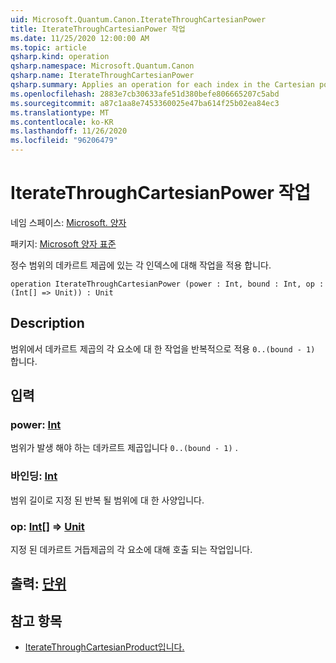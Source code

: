 ```yaml
---
uid: Microsoft.Quantum.Canon.IterateThroughCartesianPower
title: IterateThroughCartesianPower 작업
ms.date: 11/25/2020 12:00:00 AM
ms.topic: article
qsharp.kind: operation
qsharp.namespace: Microsoft.Quantum.Canon
qsharp.name: IterateThroughCartesianPower
qsharp.summary: Applies an operation for each index in the Cartesian power of an integer range.
ms.openlocfilehash: 2883e7cb30633afe51d380befe806665207c5abd
ms.sourcegitcommit: a87c1aa8e7453360025e47ba614f25b02ea84ec3
ms.translationtype: MT
ms.contentlocale: ko-KR
ms.lasthandoff: 11/26/2020
ms.locfileid: "96206479"
---
```

# <a name="iteratethroughcartesianpower-operation"></a>IterateThroughCartesianPower 작업

네임 스페이스: [Microsoft. 양자](xref:Microsoft.Quantum.Canon)

패키지: [Microsoft 양자 표준](https://nuget.org/packages/Microsoft.Quantum.Standard)


정수 범위의 데카르트 제곱에 있는 각 인덱스에 대해 작업을 적용 합니다.

```qsharp
operation IterateThroughCartesianPower (power : Int, bound : Int, op : (Int[] => Unit)) : Unit
```


## <a name="description"></a>Description

범위에서 데카르트 제곱의 각 요소에 대 한 작업을 반복적으로 적용 `0..(bound - 1)` 합니다.

## <a name="input"></a>입력

### <a name="power--int"></a>power: [Int](xref:microsoft.quantum.lang-ref.int)

범위가 발생 해야 하는 데카르트 제곱입니다 `0..(bound - 1)` .


### <a name="bound--int"></a>바인딩: [Int](xref:microsoft.quantum.lang-ref.int)

범위 길이로 지정 된 반복 될 범위에 대 한 사양입니다.


### <a name="op--int--unit"></a>op: [Int](xref:microsoft.quantum.lang-ref.int)[] => [Unit](xref:microsoft.quantum.lang-ref.unit) 

지정 된 데카르트 거듭제곱의 각 요소에 대해 호출 되는 작업입니다.



## <a name="output--unit"></a>출력: [단위](xref:microsoft.quantum.lang-ref.unit)



## <a name="see-also"></a>참고 항목

- [IterateThroughCartesianProduct입니다.](xref:Microsoft.Quantum.Canon.IterateThroughCartesianProduct)